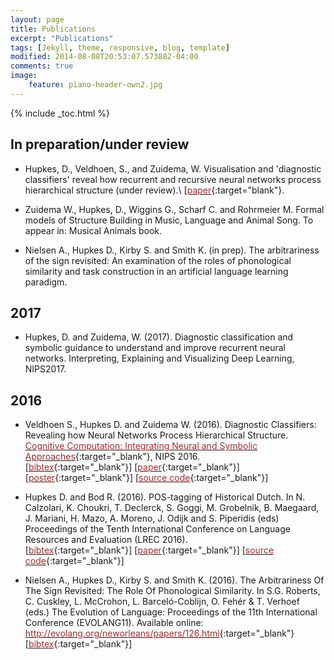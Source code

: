 ```yaml
---
layout: page
title: Publications
excerpt: "Publications"
tags: [Jekyll, theme, responsive, blog, template]
modified: 2014-08-08T20:53:07.573882-04:00
comments: true
image: 
    feature: piano-header-own2.jpg
---
```


{% include _toc.html %}

## In preparation/under review

* Hupkes, D., Veldhoen, S., and Zuidema, W.  Visualisation and 'diagnostic classifiers' reveal how recurrent and recursive neural networks process hierarchical structure (under review).\\
\[[<font color="brown">paper</font>](https://arxiv.org/abs/1711.10203){:target="blank"}.

* Zuidema W., Hupkes, D., Wiggins G., Scharf C. and Rohrmeier M. Formal models of Structure Building in Music, Language and Animal Song. To appear in: Musical Animals book.

* Nielsen A., Hupkes D., Kirby S. and Smith K. (in prep). The arbitrariness of the sign revisited: An examination of the roles of phonological similarity and task construction in an artificial language learning paradigm.

## 2017

* Hupkes, D. and Zuidema, W. (2017). Diagnostic classification and symbolic guidance to understand and improve recurrent neural networks. Interpreting, Explaining and Visualizing Deep Learning, NIPS2017.

## 2016

* Veldhoen S., Hupkes D. and Zuidema W. (2016). Diagnostic Classifiers: Revealing how Neural Networks
Process Hierarchical Structure. [<font color="brown">Cognitive Computation: Integrating Neural and Symbolic Approaches</font>](http://daselab.cs.wright.edu/nesy/CoCo2016/){:target="_blank"}, NIPS 2016.   
\[[<font color="brown">bibtex</font>](nips_bib.txt){:target="_blank"}\] \[[<font color="brown">paper</font>](../research/nips2016.pdf){:target="_blank"}\] \[[<font color="brown">poster</font>](../research/nips2016_poster.pdf){:target="_blank"}\] \[[<font color="brown">source code</font>](https://github.com/dieuwkehupkes/processing_arithmetics){:target="_blank"}\]

* Hupkes D. and Bod R. (2016). POS-tagging of Historical Dutch. In N. Calzolari, K. Choukri, T. Declerck, S. Goggi, M. Grobelnik, B. Maegaard, J. Mariani, H. Mazo, A. Moreno, J. Odijk and S. Piperidis (eds) Proceedings of the Tenth International Conference on Language Resources and Evaluation (LREC 2016).   
\[[<font color="brown">bibtex</font>](LREC_bib.txt){:target="_blank"}\] \[[<font color="brown">paper</font>](../research/LREC2016.pdf){:target="_blank"}\] \[[<font color="brown">source code</font>](https://github.com/dieuwkehupkes/POStagging){:target="_blank"}\]

* Nielsen A., Hupkes D., Kirby S. and Smith K. (2016). The Arbitrariness Of The Sign Revisited: The Role Of Phonological Similarity. In S.G. Roberts, C. Cuskley, L. McCrohon, L. Barceló-Coblijn, O. Fehér & T. Verhoef (eds.) The Evolution of Language: Proceedings of the 11th International Conference (EVOLANG11). Available online: [<font color="brown">http://evolang.org/neworleans/papers/126.html</font>](http://evolang.org/neworleans/papers/126.html){:target="_blank"}   
\[[<font color="brown">bibtex</font>](Evolang_bib.txt){:target="_blank"}\]


